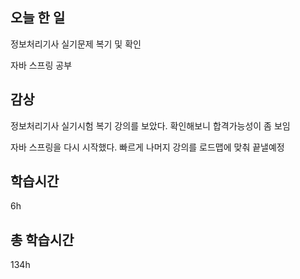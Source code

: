 ## 오늘 한 일

정보처리기사 실기문제 복기 및 확인 

자바 스프링 공부

## 감상

정보처리기사 실기시험 복기 강의를 보았다. 확인해보니 합격가능성이 좀 보임

자바 스프링을 다시 시작했다. 빠르게 나머지 강의를 로드맵에 맞춰 끝낼예정

## 학습시간

6h <br>

## 총 학습시간

134h

